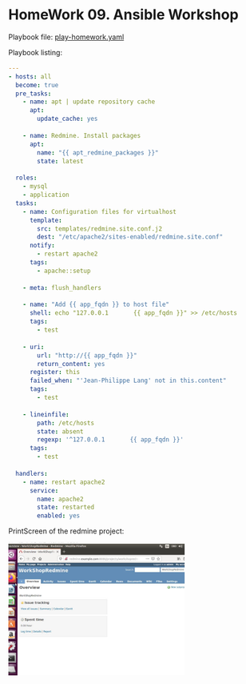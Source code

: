 # HomeWork 09. Ansible Workshop

Playbook file: <a href="play-homework.yaml">play-homework.yaml</a>

Playbook listing:
```yaml
---
- hosts: all
  become: true
  pre_tasks:
    - name: apt | update repository cache
      apt:
        update_cache: yes

    - name: Redmine. Install packages
      apt:
        name: "{{ apt_redmine_packages }}"
        state: latest

  roles:
    - mysql
    - application
  tasks:
    - name: Configuration files for virtualhost
      template:
        src: templates/redmine.site.conf.j2
        dest: "/etc/apache2/sites-enabled/redmine.site.conf"
      notify:
        - restart apache2
      tags:
        - apache::setup

    - meta: flush_handlers

    - name: "Add {{ app_fqdn }} to host file"
      shell: echo "127.0.0.1       {{ app_fqdn }}" >> /etc/hosts
      tags:
        - test

    - uri:
        url: "http://{{ app_fqdn }}"
        return_content: yes
      register: this
      failed_when: "'Jean-Philippe Lang' not in this.content"
      tags:
        - test

    - lineinfile:
        path: /etc/hosts
        state: absent
        regexp: '^127.0.0.1       {{ app_fqdn }}'
      tags:
        - test

  handlers:
    - name: restart apache2
      service:
        name: apache2
        state: restarted
        enabled: yes
```

PrintScreen of the redmine project:

<img src="images/project.JPG" width="70%" height="70%">